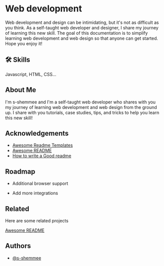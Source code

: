 # Web development

Web development and design can be intimidating, but it's not as difficult as you think. As a self-taught web developer and designer, I share my journey of learning this new skill. The goal of this documentation is to simplify learning web development and web design so that anyone can get started. Hope you enjoy it!


## 🛠 Skills
Javascript, HTML, CSS...


##  About Me
I'm s-shemmee and I'm a self-taught web developer who shares with you my journey of learning web development and web design from the ground up. I share with you tutorials, case studies, tips, and tricks to help you learn this new skill!

## Acknowledgements

 - [Awesome Readme Templates](https://awesomeopensource.com/project/elangosundar/awesome-README-templates)
 - [Awesome README](https://github.com/matiassingers/awesome-readme)
 - [How to write a Good readme](https://bulldogjob.com/news/449-how-to-write-a-good-readme-for-your-github-project)


## Roadmap

- Additional browser support

- Add more integrations


## Related

Here are some related projects

[Awesome README](https://github.com/matiassingers/awesome-readme)


## Authors

- [@s-shemmee](https://www.github.com/s-shemmee)

